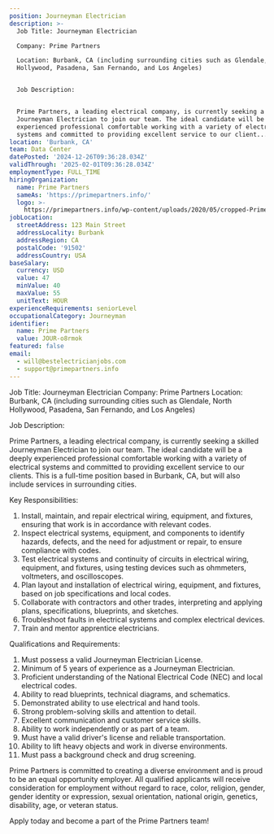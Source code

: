```yaml
---
position: Journeyman Electrician
description: >-
  Job Title: Journeyman Electrician

  Company: Prime Partners

  Location: Burbank, CA (including surrounding cities such as Glendale, North
  Hollywood, Pasadena, San Fernando, and Los Angeles)


  Job Description:


  Prime Partners, a leading electrical company, is currently seeking a skilled
  Journeyman Electrician to join our team. The ideal candidate will be a deeply
  experienced professional comfortable working with a variety of electrical
  systems and committed to providing excellent service to our client...
location: 'Burbank, CA'
team: Data Center
datePosted: '2024-12-26T09:36:28.034Z'
validThrough: '2025-02-01T09:36:28.034Z'
employmentType: FULL_TIME
hiringOrganization:
  name: Prime Partners
  sameAs: 'https://primepartners.info/'
  logo: >-
    https://primepartners.info/wp-content/uploads/2020/05/cropped-Prime-Partners-Logo-NO-BG-1-1.png
jobLocation:
  streetAddress: 123 Main Street
  addressLocality: Burbank
  addressRegion: CA
  postalCode: '91502'
  addressCountry: USA
baseSalary:
  currency: USD
  value: 47
  minValue: 40
  maxValue: 55
  unitText: HOUR
experienceRequirements: seniorLevel
occupationalCategory: Journeyman
identifier:
  name: Prime Partners
  value: JOUR-o8rmok
featured: false
email:
  - will@bestelectricianjobs.com
  - support@primepartners.info
---
```




Job Title: Journeyman Electrician
Company: Prime Partners
Location: Burbank, CA (including surrounding cities such as Glendale, North Hollywood, Pasadena, San Fernando, and Los Angeles)

Job Description:

Prime Partners, a leading electrical company, is currently seeking a skilled Journeyman Electrician to join our team. The ideal candidate will be a deeply experienced professional comfortable working with a variety of electrical systems and committed to providing excellent service to our clients. This is a full-time position based in Burbank, CA, but will also include services in surrounding cities.

Key Responsibilities:

1. Install, maintain, and repair electrical wiring, equipment, and fixtures, ensuring that work is in accordance with relevant codes.
2. Inspect electrical systems, equipment, and components to identify hazards, defects, and the need for adjustment or repair, to ensure compliance with codes.
3. Test electrical systems and continuity of circuits in electrical wiring, equipment, and fixtures, using testing devices such as ohmmeters, voltmeters, and oscilloscopes.
4. Plan layout and installation of electrical wiring, equipment, and fixtures, based on job specifications and local codes.
5. Collaborate with contractors and other trades, interpreting and applying plans, specifications, blueprints, and sketches.
6. Troubleshoot faults in electrical systems and complex electrical devices.
7. Train and mentor apprentice electricians.

Qualifications and Requirements:

1. Must possess a valid Journeyman Electrician License.
2. Minimum of 5 years of experience as a Journeyman Electrician.
3. Proficient understanding of the National Electrical Code (NEC) and local electrical codes.
4. Ability to read blueprints, technical diagrams, and schematics.
5. Demonstrated ability to use electrical and hand tools.
6. Strong problem-solving skills and attention to detail.
7. Excellent communication and customer service skills.
8. Ability to work independently or as part of a team.
9. Must have a valid driver's license and reliable transportation.
10. Ability to lift heavy objects and work in diverse environments.
11. Must pass a background check and drug screening.

Prime Partners is committed to creating a diverse environment and is proud to be an equal opportunity employer. All qualified applicants will receive consideration for employment without regard to race, color, religion, gender, gender identity or expression, sexual orientation, national origin, genetics, disability, age, or veteran status. 

Apply today and become a part of the Prime Partners team!
